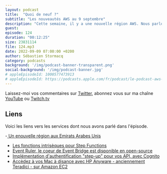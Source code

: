 ```yaml
---
layout: podcast
title:  "Quoi de neuf ?"
subtitle: "Les nouveautés AWS au 9 septembre"
description: "Cette semaine, il y a une nouvelle région AWS. Nous parlons open-source au sujet d'une technologie core de Event Bridge. Il y a aussi des nouveautés côté Step Functions et deux blog posts qui ont retenu mon attention, le premier sur Teradici pour Mac et le second sur l'authentification multifacteur pour vos API, avec Cognito"
guest: 
episode: 124
duration: "00:12:25"
size: 23831114
file: 124.mp3
date: 2022-09-09 07:00:00 +0200   
author: Sébastien Stormacq
category: podcasts
background: '/img/podcast-banner-transparent.png'
social-background: '/img/podcast-banner.jpg'
# appleEpisodeId: 1000577473913
# appleEpisodeId: https://podcasts.apple.com/fr/podcast/le-podcast-aws-en-français/id1452118442
---
```


Laissez-moi vos commentaires sur [Twitter](https://twitter.com/sebsto), abonnez vous sur ma chaîne [YouTube](https://www.youtube.com/sebsto) ou [Twitch.tv](https://www.twitch.tv/sebAWS)

## Liens

Voici les liens vers les services dont nous avons parlé dans l'épisode.

-[ Un enouvelle région aux Emirats Arabes Unis](https://aws.amazon.com/blogs/aws/now-open-aws-region-in-the-united-arab-emirates-uae/)
- [Les fonctions intrisèques pour Step Functions](https://aws.amazon.com/blogs/compute/introducing-new-intrinsic-functions-for-aws-step-functions/)
- [Event Ruler, le coeur de Event Bridge est disponible en open-source](https://aws.amazon.com/es/blogs/opensource/open-sourcing-event-ruler/)
- [Implémentation d'authentification "step-up" pour vos API, avec Cognito](https://aws.amazon.com/blogs/security/implement-step-up-authentication-with-amazon-cognito-part-1-solution-overview/)
- [Accèdez à vos Mac à disance avec HP Anyware - anciennement Teradici - sur Amazon EC2](https://aws.amazon.com/blogs/apn/amazon-ec2-mac-enhanced-remote-access-with-hp-anyware/)

